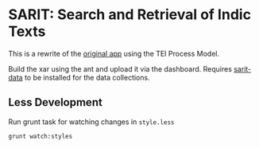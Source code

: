 # SARIT: Search and Retrieval of Indic Texts

This is a rewrite of the [original app](https://github.com/eXistSolutions/sarit) using the TEI Process Model.

Build the xar using the ant and upload it via the dashboard. Requires [sarit-data](https://github.com/eXistSolutions/sarit-data)
to be installed for the data collections.

## Less Development
Run grunt task for watching changes in `style.less`

```grunt watch:styles```

